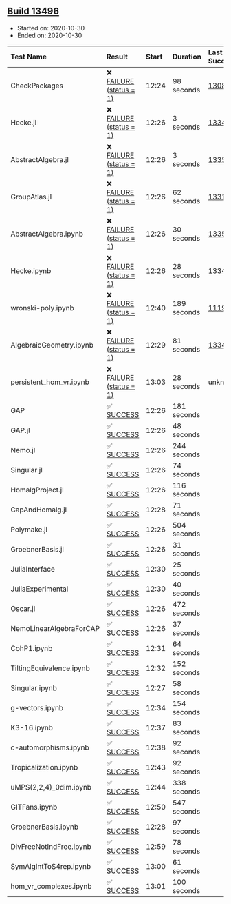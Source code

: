## [Build 13496](https://oscarci.mathematik.uni-kl.de/job/oscar/13496/)

* Started on: 2020-10-30
* Ended on: 2020-10-30

| Test Name    | Result | Start | Duration | Last Success | First Failure |
|:-------------|:-------|:------|:---------|:-------------|:--------------|
| CheckPackages | ❌ [FAILURE (status = 1)](https://oscarci.mathematik.uni-kl.de/job/oscar/13496/artifact/logs/build-13496/CheckPackages.log) | 12:24 | 98 seconds | [13085](https://oscarci.mathematik.uni-kl.de/job/oscar/13085/) | [13086](https://oscarci.mathematik.uni-kl.de/job/oscar/13086/) |
| Hecke.jl | ❌ [FAILURE (status = 1)](https://oscarci.mathematik.uni-kl.de/job/oscar/13496/artifact/logs/build-13496/Hecke.jl.log) | 12:26 | 3 seconds | [13341](https://oscarci.mathematik.uni-kl.de/job/oscar/13341/) | [13342](https://oscarci.mathematik.uni-kl.de/job/oscar/13342/) |
| AbstractAlgebra.jl | ❌ [FAILURE (status = 1)](https://oscarci.mathematik.uni-kl.de/job/oscar/13496/artifact/logs/build-13496/AbstractAlgebra.jl.log) | 12:26 | 3 seconds | [13355](https://oscarci.mathematik.uni-kl.de/job/oscar/13355/) | [13356](https://oscarci.mathematik.uni-kl.de/job/oscar/13356/) |
| GroupAtlas.jl | ❌ [FAILURE (status = 1)](https://oscarci.mathematik.uni-kl.de/job/oscar/13496/artifact/logs/build-13496/GroupAtlas.jl.log) | 12:26 | 62 seconds | [13311](https://oscarci.mathematik.uni-kl.de/job/oscar/13311/) | [13312](https://oscarci.mathematik.uni-kl.de/job/oscar/13312/) |
| AbstractAlgebra.ipynb | ❌ [FAILURE (status = 1)](https://oscarci.mathematik.uni-kl.de/job/oscar/13496/artifact/logs/build-13496/AbstractAlgebra.ipynb.log) | 12:26 | 30 seconds | [13355](https://oscarci.mathematik.uni-kl.de/job/oscar/13355/) | [13356](https://oscarci.mathematik.uni-kl.de/job/oscar/13356/) |
| Hecke.ipynb | ❌ [FAILURE (status = 1)](https://oscarci.mathematik.uni-kl.de/job/oscar/13496/artifact/logs/build-13496/Hecke.ipynb.log) | 12:26 | 28 seconds | [13341](https://oscarci.mathematik.uni-kl.de/job/oscar/13341/) | [13342](https://oscarci.mathematik.uni-kl.de/job/oscar/13342/) |
| wronski-poly.ipynb | ❌ [FAILURE (status = 1)](https://oscarci.mathematik.uni-kl.de/job/oscar/13496/artifact/logs/build-13496/wronski-poly.ipynb.log) | 12:40 | 189 seconds | [11192](https://oscarci.mathematik.uni-kl.de/job/oscar/11192/) | [11193](https://oscarci.mathematik.uni-kl.de/job/oscar/11193/) |
| AlgebraicGeometry.ipynb | ❌ [FAILURE (status = 1)](https://oscarci.mathematik.uni-kl.de/job/oscar/13496/artifact/logs/build-13496/AlgebraicGeometry.ipynb.log) | 12:29 | 81 seconds | [13341](https://oscarci.mathematik.uni-kl.de/job/oscar/13341/) | [13342](https://oscarci.mathematik.uni-kl.de/job/oscar/13342/) |
| persistent_hom_vr.ipynb | ❌ [FAILURE (status = 1)](https://oscarci.mathematik.uni-kl.de/job/oscar/13496/artifact/logs/build-13496/persistent_hom_vr.ipynb.log) | 13:03 | 28 seconds | unknown | unknown |
| GAP | ✅ [SUCCESS](https://oscarci.mathematik.uni-kl.de/job/oscar/13496/artifact/logs/build-13496/GAP.log) | 12:26 | 181 seconds |  |  |
| GAP.jl | ✅ [SUCCESS](https://oscarci.mathematik.uni-kl.de/job/oscar/13496/artifact/logs/build-13496/GAP.jl.log) | 12:26 | 48 seconds |  |  |
| Nemo.jl | ✅ [SUCCESS](https://oscarci.mathematik.uni-kl.de/job/oscar/13496/artifact/logs/build-13496/Nemo.jl.log) | 12:26 | 244 seconds |  |  |
| Singular.jl | ✅ [SUCCESS](https://oscarci.mathematik.uni-kl.de/job/oscar/13496/artifact/logs/build-13496/Singular.jl.log) | 12:26 | 74 seconds |  |  |
| HomalgProject.jl | ✅ [SUCCESS](https://oscarci.mathematik.uni-kl.de/job/oscar/13496/artifact/logs/build-13496/HomalgProject.jl.log) | 12:26 | 116 seconds |  |  |
| CapAndHomalg.jl | ✅ [SUCCESS](https://oscarci.mathematik.uni-kl.de/job/oscar/13496/artifact/logs/build-13496/CapAndHomalg.jl.log) | 12:28 | 71 seconds |  |  |
| Polymake.jl | ✅ [SUCCESS](https://oscarci.mathematik.uni-kl.de/job/oscar/13496/artifact/logs/build-13496/Polymake.jl.log) | 12:26 | 504 seconds |  |  |
| GroebnerBasis.jl | ✅ [SUCCESS](https://oscarci.mathematik.uni-kl.de/job/oscar/13496/artifact/logs/build-13496/GroebnerBasis.jl.log) | 12:26 | 31 seconds |  |  |
| JuliaInterface | ✅ [SUCCESS](https://oscarci.mathematik.uni-kl.de/job/oscar/13496/artifact/logs/build-13496/JuliaInterface.log) | 12:30 | 25 seconds |  |  |
| JuliaExperimental | ✅ [SUCCESS](https://oscarci.mathematik.uni-kl.de/job/oscar/13496/artifact/logs/build-13496/JuliaExperimental.log) | 12:30 | 40 seconds |  |  |
| Oscar.jl | ✅ [SUCCESS](https://oscarci.mathematik.uni-kl.de/job/oscar/13496/artifact/logs/build-13496/Oscar.jl.log) | 12:26 | 472 seconds |  |  |
| NemoLinearAlgebraForCAP | ✅ [SUCCESS](https://oscarci.mathematik.uni-kl.de/job/oscar/13496/artifact/logs/build-13496/NemoLinearAlgebraForCAP.log) | 12:26 | 37 seconds |  |  |
| CohP1.ipynb | ✅ [SUCCESS](https://oscarci.mathematik.uni-kl.de/job/oscar/13496/artifact/logs/build-13496/CohP1.ipynb.log) | 12:31 | 64 seconds |  |  |
| TiltingEquivalence.ipynb | ✅ [SUCCESS](https://oscarci.mathematik.uni-kl.de/job/oscar/13496/artifact/logs/build-13496/TiltingEquivalence.ipynb.log) | 12:32 | 152 seconds |  |  |
| Singular.ipynb | ✅ [SUCCESS](https://oscarci.mathematik.uni-kl.de/job/oscar/13496/artifact/logs/build-13496/Singular.ipynb.log) | 12:27 | 58 seconds |  |  |
| g-vectors.ipynb | ✅ [SUCCESS](https://oscarci.mathematik.uni-kl.de/job/oscar/13496/artifact/logs/build-13496/g-vectors.ipynb.log) | 12:34 | 154 seconds |  |  |
| K3-16.ipynb | ✅ [SUCCESS](https://oscarci.mathematik.uni-kl.de/job/oscar/13496/artifact/logs/build-13496/K3-16.ipynb.log) | 12:37 | 83 seconds |  |  |
| c-automorphisms.ipynb | ✅ [SUCCESS](https://oscarci.mathematik.uni-kl.de/job/oscar/13496/artifact/logs/build-13496/c-automorphisms.ipynb.log) | 12:38 | 92 seconds |  |  |
| Tropicalization.ipynb | ✅ [SUCCESS](https://oscarci.mathematik.uni-kl.de/job/oscar/13496/artifact/logs/build-13496/Tropicalization.ipynb.log) | 12:43 | 92 seconds |  |  |
| uMPS(2,2,4)_0dim.ipynb | ✅ [SUCCESS](https://oscarci.mathematik.uni-kl.de/job/oscar/13496/artifact/logs/build-13496/uMPS-2-2-4-_0dim.ipynb.log) | 12:44 | 338 seconds |  |  |
| GITFans.ipynb | ✅ [SUCCESS](https://oscarci.mathematik.uni-kl.de/job/oscar/13496/artifact/logs/build-13496/GITFans.ipynb.log) | 12:50 | 547 seconds |  |  |
| GroebnerBasis.ipynb | ✅ [SUCCESS](https://oscarci.mathematik.uni-kl.de/job/oscar/13496/artifact/logs/build-13496/GroebnerBasis.ipynb.log) | 12:28 | 97 seconds |  |  |
| DivFreeNotIndFree.ipynb | ✅ [SUCCESS](https://oscarci.mathematik.uni-kl.de/job/oscar/13496/artifact/logs/build-13496/DivFreeNotIndFree.ipynb.log) | 12:59 | 78 seconds |  |  |
| SymAlgIntToS4rep.ipynb | ✅ [SUCCESS](https://oscarci.mathematik.uni-kl.de/job/oscar/13496/artifact/logs/build-13496/SymAlgIntToS4rep.ipynb.log) | 13:00 | 61 seconds |  |  |
| hom_vr_complexes.ipynb | ✅ [SUCCESS](https://oscarci.mathematik.uni-kl.de/job/oscar/13496/artifact/logs/build-13496/hom_vr_complexes.ipynb.log) | 13:01 | 100 seconds |  |  |
